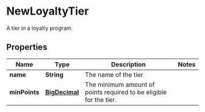 

# NewLoyaltyTier

A tier in a loyalty program.
## Properties

Name | Type | Description | Notes
------------ | ------------- | ------------- | -------------
**name** | **String** | The name of the tier | 
**minPoints** | [**BigDecimal**](BigDecimal.md) | The minimum amount of points required to be eligible for the tier. | 



